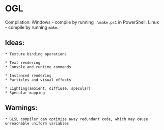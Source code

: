 # OGL 
Compilation:
	Windows - compile by running `.\make.ps1` in PowerShell.
	Linux - compile by running `make`.

## Ideas:
	* Texture binding operations

	* Text rendering
	* Console and runtime commands

	* Instanced rendering 
	* Particles and visual effects

	* Lighting(ambient, diffiuse, specular)
	* Specular mapping

## Warnings:
	* GLSL compiler can optimize away redundant code, which may cause unreachable uniform variables